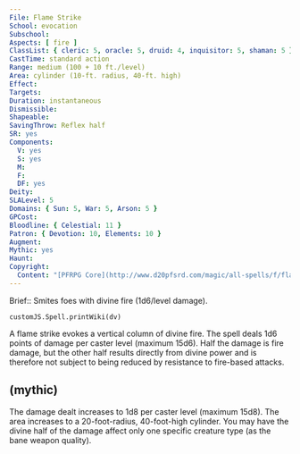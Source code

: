 ```yaml
---
File: Flame Strike
School: evocation
Subschool: 
Aspects: [ fire ]
ClassList: { cleric: 5, oracle: 5, druid: 4, inquisitor: 5, shaman: 5 }
CastTime: standard action
Range: medium (100 + 10 ft./level)
Area: cylinder (10-ft. radius, 40-ft. high)
Effect: 
Targets: 
Duration: instantaneous
Dismissible: 
Shapeable: 
SavingThrow: Reflex half
SR: yes
Components:
  V: yes
  S: yes
  M: 
  F: 
  DF: yes
Deity: 
SLALevel: 5
Domains: { Sun: 5, War: 5, Arson: 5 }
GPCost: 
Bloodline: { Celestial: 11 }
Patron: { Devotion: 10, Elements: 10 }
Augment: 
Mythic: yes
Haunt: 
Copyright:
  Content: "[PFRPG Core](http://www.d20pfsrd.com/magic/all-spells/f/flame-strike)"
---
```

Brief:: Smites foes with divine fire (1d6/level damage).

```dataviewjs
customJS.Spell.printWiki(dv)
```

A flame strike evokes a vertical column of divine fire. The spell deals 1d6 points of damage per caster level (maximum 15d6). Half the damage is fire damage, but the other half results directly from divine power and is therefore not subject to being reduced by resistance to fire-based attacks.


## (mythic)

The damage dealt increases to 1d8 per caster level (maximum 15d8). The area increases to a 20-foot-radius, 40-foot-high cylinder. You may have the divine half of the damage affect only one specific creature type (as the bane weapon quality).
